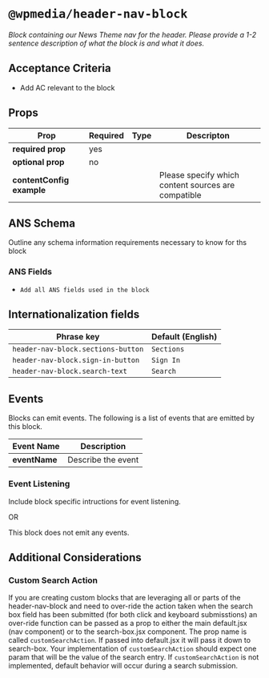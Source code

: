 # `@wpmedia/header-nav-block`
_Block containing our News Theme nav for the header. Please provide a 1-2 sentence description of what the block is and what it does._

## Acceptance Criteria
- Add AC relevant to the block

## Props
| **Prop** | **Required** | **Type** | **Descripton** |
|---|---|---|---|
| **required prop** | yes | | |
| **optional prop** | no | | |
| **contentConfig example** | | | Please specify which content sources are compatible |

## ANS Schema
Outline any schema information requirements necessary to know for ths block

### ANS Fields
- `Add all ANS fields used in the block`

## Internationalization fields
| Phrase key | Default (English) |
|---|---|
|`header-nav-block.sections-button`|`Sections`|
|`header-nav-block.sign-in-button`|`Sign In`|
|`header-nav-block.search-text`|`Search`|


## Events
Blocks can emit events. The following is a list of events that are emitted by this block.

| **Event Name** | **Description** |
|---|---|
| **eventName** | Describe the event |

### Event Listening
Include block specific intructions for event listening.

OR

This block does not emit any events.

## Additional Considerations
### Custom Search Action
If you are creating custom blocks that are leveraging all or parts of the header-nav-block and 
need to over-ride the action taken when the search box field has been submitted 
(for both click and keyboard submisstions) an over-ride function can be passed as a prop to either the 
main default.jsx (nav component) or to the search-box.jsx component.  The prop name is called `customSearchAction`.
If passed into default.jsx it will pass it down to search-box.  Your implementation of `customSearchAction`
should expect one param that will be the value of the search entry.  If `customSearchAction` is not implemented, default 
behavior will occur during a search submission.
